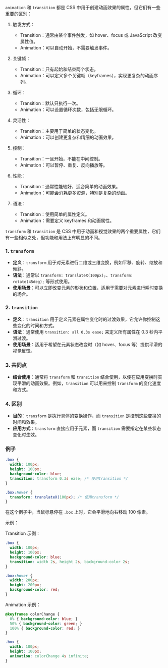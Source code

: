 
`animation` 和 `transition` 都是 CSS 中用于创建动画效果的属性，但它们有一些重要的区别：

1. 触发方式：
   - Transition：通常由某个事件触发，如 hover、focus 或 JavaScript 改变属性值。
   - Animation：可以自动开始，不需要触发事件。

2. 关键帧：
   - Transition：只有起始和结束两个状态。
   - Animation：可以定义多个关键帧（keyframes），实现更复杂的动画序列。

3. 循环：
   - Transition：默认只执行一次。
   - Animation：可以设置循环次数，包括无限循环。

4. 灵活性：
   - Transition：主要用于简单的状态变化。
   - Animation：可以创建更复杂和精细的动画效果。

5. 控制：
   - Transition：一旦开始，不能在中间控制。
   - Animation：可以暂停、重复、反向播放等。

6. 性能：
   - Transition：通常性能较好，适合简单的动画效果。
   - Animation：可能会消耗更多资源，特别是复杂的动画。

7. 语法：
   - Transition：使用简单的属性定义。
   - Animation：需要定义 keyframes 和动画属性。

`transform` 和 `transition` 是 CSS 中用于动画和视觉效果的两个重要属性，它们有一些相似之处，但功能和用法上有明显的不同。

### 1. `transform`

- **定义**：`transform` 用于对元素进行二维或三维变换，例如平移、旋转、缩放和倾斜。
- **语法**：通常以 `transform: translateX(100px);`、`transform: rotate(45deg);` 等形式使用。
- **使用场景**：可以立即改变元素的形状和位置，适用于需要对元素进行瞬时变换的场合。

### 2. `transition`

- **定义**：`transition` 用于定义元素在属性变化时的过渡效果，它允许你控制这些变化的时间和方式。
- **语法**：通常使用 `transition: all 0.3s ease;` 来定义所有属性在 0.3 秒内平滑过渡。
- **使用场景**：适用于希望在元素状态改变时（如 hover、focus 等）提供平滑的视觉反馈。

### 3. 共同点

- **结合使用**：通常将 `transform` 和 `transition` 结合使用，以便在应用变换时实现平滑的动画效果。例如，`transition` 可以用来控制 `transform` 的变化速度和方式。

### 4. 区别

- **目的**：`transform` 是执行具体的变换操作，而 `transition` 是控制这些变换的时间和效果。
- **应用方式**：`transform` 直接应用于元素，而 `transition` 需要指定在某些状态变化时生效。

### 例子

```css
.box {
  width: 100px;
  height: 100px;
  background-color: blue;
  transition: transform 0.3s ease; /* 使用transition */
}

.box:hover {
  transform: translateX(100px); /* 使用transform */
}
```

在这个例子中，当鼠标悬停在 `.box` 上时，它会平滑地向右移动 100 像素。

示例：

Transition 示例：

```css
.box {
  width: 100px;
  height: 100px;
  background-color: blue;
  transition: width 2s, height 2s, background-color 2s;
}

.box:hover {
  width: 200px;
  height: 200px;
  background-color: red;
}
```

Animation 示例：

```css
@keyframes colorChange {
  0% { background-color: blue; }
  50% { background-color: green; }
  100% { background-color: red; }
}

.box {
  width: 100px;
  height: 100px;
  animation: colorChange 4s infinite;
}
```
